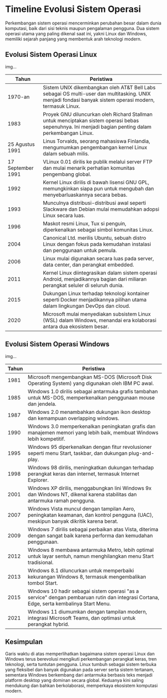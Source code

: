 # Timeline Evolusi Sistem Operasi
Perkembangan sistem operasi mencerminkan perubahan besar dalam dunia komputasi, baik dari sisi teknis maupun pengalaman pengguna. Dua sistem operasi utama yang paling dikenal saat ini, yakni Linux dan Windows, memiliki sejarah panjang yang membentuk arah teknologi modern.

## Evolusi Sistem Operasi Linux

img...

| Tahun | Peristiwa |
|-------|----------|
| 1970-an | Sistem UNIX dikembangkan oleh AT&T Bell Labs sebagai OS multi-user dan multitasking. UNIX menjadi fondasi banyak sistem operasi modern, termasuk Linux. |
| 1983 | Proyek GNU diluncurkan oleh Richard Stallman untuk menciptakan sistem operasi bebas sepenuhnya. Ini menjadi bagian penting dalam perkembangan Linux. |
| 25 Agustus 1991 | Linus Torvalds, seorang mahasiswa Finlandia, mengumumkan pengembangan kernel Linux dalam sebuah milis. |
| 17 September 1991 | VLinux 0.01 dirilis ke publik melalui server FTP dan mulai menarik perhatian komunitas pengembang global. |
| 1992 | Kernel Linux dirilis di bawah lisensi GNU GPL, memungkinkan siapa pun untuk mengubah dan menyebarluaskannya secara bebas. |
| 1993 | Munculnya distribusi-distribusi awal seperti Slackware dan Debian mulai memudahkan adopsi Linux secara luas. |
| 1996 | Maskot resmi Linux, Tux si penguin, diperkenalkan sebagai simbol komunitas Linux. |
| 2004 | Canonical Ltd. merilis Ubuntu, sebuah distro Linux dengan fokus pada kemudahan instalasi dan penggunaan untuk pemula. |
| 2006 | Linux mulai digunakan secara luas pada server, data center, dan perangkat embedded. |
| 2011 | Kernel Linux diintegrasikan dalam sistem operasi Android, menjadikannya bagian dari miliaran perangkat seluler di seluruh dunia. |
| 2015 | Dukungan Linux terhadap teknologi kontainer seperti Docker menjadikannya pilihan utama dalam lingkungan DevOps dan cloud. |
| 2020 | Microsoft mulai menyediakan subsistem Linux (WSL) dalam Windows, menandai era kolaborasi antara dua ekosistem besar. |

## Evolusi Sistem Operasi Windows

img...

| Tahun | Peristiwa |
|-------|----------|
| 1981 | Microsoft mengembangkan MS-DOS (Microsoft Disk Operating System) yang digunakan oleh IBM PC awal. |
| 1985 | Windows 1.0 dirilis sebagai antarmuka grafis tambahan untuk MS-DOS, memperkenalkan penggunaan mouse dan jendela. |
| 1987 | Windows 2.0 menambahkan dukungan ikon desktop dan kemampuan overlapping windows. |
| 1990 | Windows 3.0 memperkenalkan peningkatan grafis dan manajemen memori yang lebih baik, membuat Windows lebih kompetitif. |
| 1995 | Windows 95 diperkenalkan dengan fitur revolusioner seperti menu Start, taskbar, dan dukungan plug-and-play. |
| 1998 | Windows 98 dirilis, meningkatkan dukungan terhadap perangkat keras dan internet, termasuk Internet Explorer. |
| 2001 | Windows XP dirilis, menggabungkan lini Windows 9x dan Windows NT, dikenal karena stabilitas dan antarmuka ramah pengguna. |
| 2007 | Windows Vista muncul dengan tampilan Aero, peningkatan keamanan, dan kontrol pengguna (UAC), meskipun banyak dikritik karena berat. |
| 2009 | Windows 7 dirilis sebagai perbaikan atas Vista, diterima dengan sangat baik karena performa dan kemudahan penggunaan. |
| 2012 | Windows 8 membawa antarmuka Metro, lebih optimal untuk layar sentuh, namun menghilangkan menu Start tradisional. |
| 2013 | Windows 8.1 diluncurkan untuk memperbaiki kekurangan Windows 8, termasuk mengembalikan tombol Start. |
| 2015 | Windows 10 hadir sebagai sistem operasi "as a service" dengan pembaruan rutin dan integrasi Cortana, Edge, serta kembalinya Start Menu. |
| 2021 | Windows 11 diumumkan dengan tampilan modern, integrasi Microsoft Teams, dan optimasi untuk perangkat hybrid. |

## Kesimpulan
Garis waktu di atas memperlihatkan bagaimana sistem operasi Linux dan Windows terus berevolusi mengikuti perkembangan perangkat keras, tren teknologi, serta tuntutan pengguna. Linux tumbuh sebagai sistem terbuka yang fleksibel dan banyak digunakan pada server serta sistem tertanam, sementara Windows berkembang dari antarmuka berbasis teks menjadi platform desktop yang dominan secara global. Keduanya kini saling mendukung dan bahkan berkolaborasi, memperkaya ekosistem komputasi modern.
